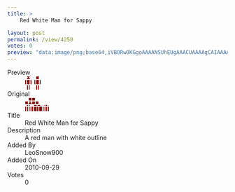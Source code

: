 ```yaml
---
title: >
    Red White Man for Sappy

layout: post
permalink: /view/4250
votes: 0
preview: "data:image/png;base64,iVBORw0KGgoAAAANSUhEUgAAACUAAAAgCAIAAAAaMSbnAAAABnRSTlMA/wD/AP5AXyvrAAAAjklEQVRIie2W0QqAIAxFt9hP9wX+tLQegrThdIYZyM6TKNeDMofIfEACoQwr84J2nMRKIDmzx2iTmeJbfblLZkH6csdwGdTv8xqPtRbO9ymzfTj5PSCzcS/NrTnKEDzrQntAldrpiq9eL+5zn/sSP/SzPP+iX/fF5X0GorsH5mMjzfjq9eI+97kvMfv/eQK9BkT7rZUA4AAAAABJRU5ErkJggg=="
---
```

<dl class="side-by-side">
<dt>Preview</dt>
<dd>
    <img class="preview" src="data:image/png;base64,iVBORw0KGgoAAAANSUhEUgAAACUAAAAgCAIAAAAaMSbnAAAABnRSTlMA/wD/AP5AXyvrAAAAjklEQVRIie2W0QqAIAxFt9hP9wX+tLQegrThdIYZyM6TKNeDMofIfEACoQwr84J2nMRKIDmzx2iTmeJbfblLZkH6csdwGdTv8xqPtRbO9ymzfTj5PSCzcS/NrTnKEDzrQntAldrpiq9eL+5zn/sSP/SzPP+iX/fF5X0GorsH5mMjzfjq9eI+97kvMfv/eQK9BkT7rZUA4AAAAABJRU5ErkJggg==">
</dd>
<dt>Original</dt>
<dd>
    <img class="preview" src="data:image/png;base64,iVBORw0KGgoAAAANSUhEUgAAAEAAAAAgCAYAAACinX6EAAAAkklEQVR42u3WTQuAIAyA4YH/vb9tdAg8LM2GrM130MGPQz5sU5FBVGNI9LgOcZSifnf01gEAAAAAAIgOkPoarM4RPsXDl8ibA2h7emspAdp9T/NpAbYvAQCyA2x9Dc6CeD+cloNq3X4mZVeXhPX/AKAEftYE3ZvsKKUsYy3FLdfolzEAAAAAAAAAAAAAADyF9TgBU5bmMegMuO0AAAAASUVORK5CYII=">
</dd>
<dt>Title</dt>
<dd>Red White Man for Sappy</dd>
<dt>Description</dt>
<dd>A red man with white outline</dd>
<dt>Added By</dt>
<dd>LeoSnow900</dd>
<dt>Added On</dt>
<dd>2010-09-29</dd>
<dt>Votes</dt>
<dd>0</dd>
</dl>
